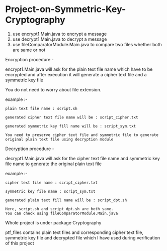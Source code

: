 # Project-on-Symmetric-Key-Cryptography

1. use encrypt1.Main.java to encrypt a message
2. use decrypt1.Main.java to decrypt a message
3. use fileComparatorModule.Main.java to compare two files whether both are same or not

Encryption procedure -

  encrypt1.Main.java will ask for the plain text file name which have to be encrypted and after execution it will generate a
  cipher text file and a symmetric key file

  You do not need to worry about file extension.

  example :-
    
    plain text file name : script.sh
    
    generated cipher text file name will be : script_cipher.txt
    
    generated symmetric key fill name will be : script_sym.txt
    
    You need to preserve cipher text file and symmetric file to generate original plain text file using decryption module
    
Decryption procedure -

  decrypt1.Main.java will ask for the cipher text file name and symmetric key file name to generate the original plain text 
  file

  example :-
    
    cipher text file name : script_cipher.txt
    
    symmetric key file name : script_sym.txt
    
    generated plain text fill name will be : script_dpt.sh
    
    Here, script.sh and script_dpt.sh are both same.
    You can check using fileComparatorModule.Main.java
    
Whole project is under package Cryptography

ptf_files contains plain text files and corresponding cipher text file, symmetric key file and decrypted file which I have used during verification of this project 
